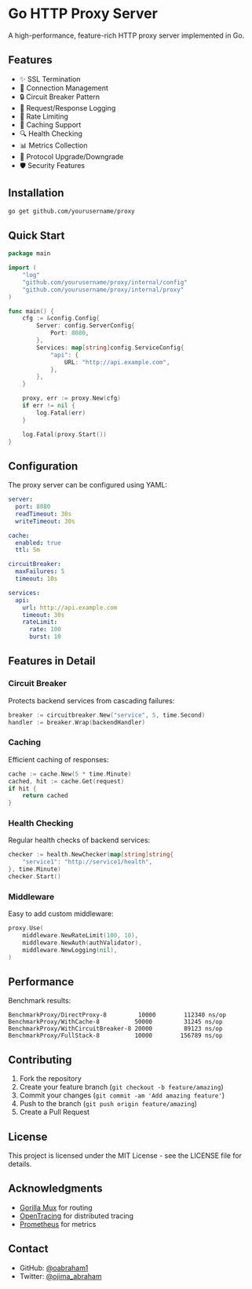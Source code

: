 # Go HTTP Proxy Server

A high-performance, feature-rich HTTP proxy server implemented in Go.

## Features

- ✨ SSL Termination
- 🔄 Connection Management
- 🔒 Circuit Breaker Pattern
- 📝 Request/Response Logging
- 🚦 Rate Limiting
- 💾 Caching Support
- 🔍 Health Checking
- 📊 Metrics Collection
- 🔄 Protocol Upgrade/Downgrade
- 🛡️ Security Features

## Installation

```bash
go get github.com/yourusername/proxy
```

## Quick Start

```go
package main

import (
    "log"
    "github.com/yourusername/proxy/internal/config"
    "github.com/yourusername/proxy/internal/proxy"
)

func main() {
    cfg := &config.Config{
        Server: config.ServerConfig{
            Port: 8080,
        },
        Services: map[string]config.ServiceConfig{
            "api": {
                URL: "http://api.example.com",
            },
        },
    }

    proxy, err := proxy.New(cfg)
    if err != nil {
        log.Fatal(err)
    }

    log.Fatal(proxy.Start())
}
```

## Configuration

The proxy server can be configured using YAML:

```yaml
server:
  port: 8080
  readTimeout: 30s
  writeTimeout: 30s

cache:
  enabled: true
  ttl: 5m

circuitBreaker:
  maxFailures: 5
  timeout: 10s

services:
  api:
    url: http://api.example.com
    timeout: 30s
    rateLimit:
      rate: 100
      burst: 10
```

## Features in Detail

### Circuit Breaker

Protects backend services from cascading failures:

```go
breaker := circuitbreaker.New("service", 5, time.Second)
handler := breaker.Wrap(backendHandler)
```

### Caching

Efficient caching of responses:

```go
cache := cache.New(5 * time.Minute)
cached, hit := cache.Get(request)
if hit {
    return cached
}
```

### Health Checking

Regular health checks of backend services:

```go
checker := health.NewChecker(map[string]string{
    "service1": "http://service1/health",
}, time.Minute)
checker.Start()
```

### Middleware

Easy to add custom middleware:

```go
proxy.Use(
    middleware.NewRateLimit(100, 10),
    middleware.NewAuth(authValidator),
    middleware.NewLogging(nil),
)
```

## Performance

Benchmark results:

```
BenchmarkProxy/DirectProxy-8         10000        112340 ns/op
BenchmarkProxy/WithCache-8          50000         31245 ns/op
BenchmarkProxy/WithCircuitBreaker-8 20000         89123 ns/op
BenchmarkProxy/FullStack-8          10000        156789 ns/op
```

## Contributing

1. Fork the repository
2. Create your feature branch (`git checkout -b feature/amazing`)
3. Commit your changes (`git commit -am 'Add amazing feature'`)
4. Push to the branch (`git push origin feature/amazing`)
5. Create a Pull Request

## License

This project is licensed under the MIT License - see the LICENSE file for details.

## Acknowledgments

- [Gorilla Mux](https://github.com/gorilla/mux) for routing
- [OpenTracing](https://opentracing.io/) for distributed tracing
- [Prometheus](https://prometheus.io/) for metrics

## Contact

- GitHub: [@oabraham1](https://github.com/oabraham1)
- Twitter: [@ojima_abraham](https://x.com/ojima_abraham)
